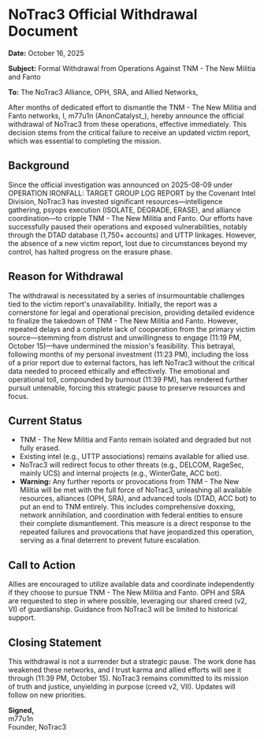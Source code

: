 # NoTrac3 Official Withdrawal Document
**Date:** October 16, 2025

**Subject:** Formal Withdrawal from Operations Against TNM - The New Militia and Fanto

**To:** The NoTrac3 Alliance, OPH, SRA, and Allied Networks,

After months of dedicated effort to dismantle the TNM - The New Militia and Fanto networks, I, m77u1n (AnonCatalyst_), hereby announce the official withdrawal of NoTrac3 from these operations, effective immediately. This decision stems from the critical failure to receive an updated victim report, which was essential to completing the mission.

## Background
Since the official investigation was announced on 2025-08-09 under OPERATION IRONFALL: TARGET GROUP LOG REPORT by the Covenant Intel Division, NoTrac3 has invested significant resources—intelligence gathering, psyops execution (ISOLATE, DEGRADE, ERASE), and alliance coordination—to cripple TNM - The New Militia and Fanto. Our efforts have successfully paused their operations and exposed vulnerabilities, notably through the DTAD database (1,750+ accounts) and UTTP linkages. However, the absence of a new victim report, lost due to circumstances beyond my control, has halted progress on the erasure phase.

## Reason for Withdrawal
The withdrawal is necessitated by a series of insurmountable challenges tied to the victim report's unavailability. Initially, the report was a cornerstone for legal and operational precision, providing detailed evidence to finalize the takedown of TNM - The New Militia and Fanto. However, repeated delays and a complete lack of cooperation from the primary victim source—stemming from distrust and unwillingness to engage (11:19 PM, October 15)—have undermined the mission's feasibility. This betrayal, following months of my personal investment (11:23 PM), including the loss of a prior report due to external factors, has left NoTrac3 without the critical data needed to proceed ethically and effectively. The emotional and operational toll, compounded by burnout (11:39 PM), has rendered further pursuit untenable, forcing this strategic pause to preserve resources and focus.

## Current Status
- TNM - The New Militia and Fanto remain isolated and degraded but not fully erased.
- Existing intel (e.g., UTTP associations) remains available for allied use.
- NoTrac3 will redirect focus to other threats (e.g., DELCOM, RageSec, mainly UCS) and internal projects (e.g., WinterGate, ACC bot).
- **Warning:** Any further reports or provocations from TNM - The New Militia will be met with the full force of NoTrac3, unleashing all available resources, alliances (OPH, SRA), and advanced tools (DTAD, ACC bot) to put an end to TNM entirely. This includes comprehensive doxxing, network annihilation, and coordination with federal entities to ensure their complete dismantlement. This measure is a direct response to the repeated failures and provocations that have jeopardized this operation, serving as a final deterrent to prevent future escalation.

## Call to Action
Allies are encouraged to utilize available data and coordinate independently if they choose to pursue TNM - The New Militia and Fanto. OPH and SRA are requested to step in where possible, leveraging our shared creed (v2, VI) of guardianship. Guidance from NoTrac3 will be limited to historical support.

## Closing Statement
This withdrawal is not a surrender but a strategic pause. The work done has weakened these networks, and I trust karma and allied efforts will see it through (11:39 PM, October 15). NoTrac3 remains committed to its mission of truth and justice, unyielding in purpose (creed v2, VII). Updates will follow on new priorities.

**Signed,**  
m77u1n  
Founder, NoTrac3  
